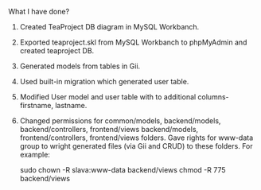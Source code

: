What I have done?

1. Created TeaProject DB diagram in MySQL Workbanch.
2. Exported teaproject.skl from MySQL Workbanch to phpMyAdmin and 
   created teaproject DB.
3. Generated models from tables in Gii.
4. Used built-in migration which generated user table.
5. Modified User model and user table with to additional columns-
   firstname, lastname.
6. Changed permissions for common/models, backend/models,
   backend/controllers, frontend/views backend/models, 
   frontend/controllers, frontend/views folders. Gave rights for 
   www-data group to wright generated files (via Gii and CRUD) to these 
   folders. For example:
   
   sudo chown -R slava:www-data backend/views
   chmod -R 775 backend/views 
